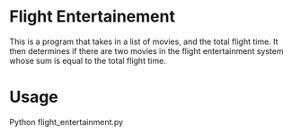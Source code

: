 # Flight Entertainement

This is a program that takes in a list of movies, and the total flight time. It then determines if there are two movies in the flight entertainment system whose sum is equal to the total flight time.

# Usage

Python flight_entertainment.py 
